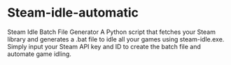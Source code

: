 # Steam-idle-automatic
Steam Idle Batch File Generator A Python script that fetches your Steam library and generates a .bat file to idle all your games using steam-idle.exe. Simply input your Steam API key and ID to create the batch file and automate game idling.
